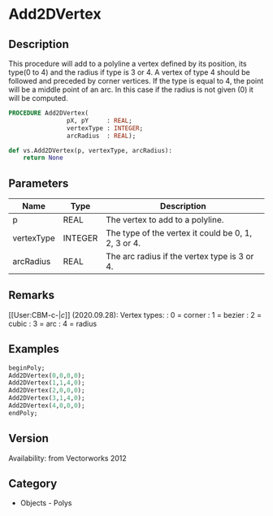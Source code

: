 # Add2DVertex

## Description
This procedure will add to a polyline a vertex defined by its position, its type(0 to 4) and the radius if type is 3 or 4. A vertex of type 4 should be followed and preceded by corner vertices. If the type is equal to 4, the point will be a middle point of an arc. In this case if the radius is not given (0) it will be computed.

```pascal
PROCEDURE Add2DVertex(
				pX, pY     : REAL;
				vertexType : INTEGER;
				arcRadius  : REAL);
```

```python
def vs.Add2DVertex(p, vertexType, arcRadius):
    return None
```

## Parameters
|Name|Type|Description|
|---|---|---|
|p|REAL|The vertex to add to a polyline.|
|vertexType|INTEGER|The type of the vertex it could be 0, 1, 2, 3 or 4.|
|arcRadius|REAL|The arc radius if the vertex type is 3 or 4.|

## Remarks
[[User:CBM-c-|_c_]] (2020.09.28): 
Vertex types:
: 0 = corner
: 1 = bezier
: 2 = cubic
: 3 = arc
: 4 = radius

## Examples
```pascal
beginPoly;
Add2DVertex(0,0,0,0);
Add2DVertex(1,1,4,0);
Add2DVertex(2,0,0,0);
Add2DVertex(3,1,4,0);
Add2DVertex(4,0,0,0);
endPoly;
```

## Version
Availability: from Vectorworks 2012

## Category
* Objects - Polys

